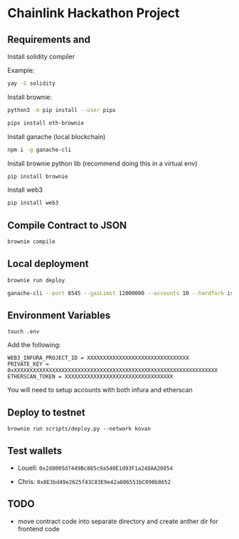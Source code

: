 # Chainlink Hackathon Project

## Requirements and

Install solidity compiler

Example:

```bash
yay -S solidity
```

Install brownie:

```bash
python3 -m pip install --user pipx

pipx install eth-brownie
```

Install ganache (local blockchain)

```bash
npm i -g ganache-cli
```

Install brownie python lib (recommend doing this in a virtual env)

```bash
pip install brownie
```

Install web3

```bash
pip install web3
```

## Compile Contract to JSON

```bash
brownie compile
```

## Local deployment


```bash
brownie run deploy
```

```bash
ganache-cli --port 8545 --gasLimit 12000000 --accounts 10 --hardfork istanbul --mnemonic brownie

```

## Environment Variables

```
touch .env
```

Add the following:

```
WEB3_INFURA_PROJECT_ID = XXXXXXXXXXXXXXXXXXXXXXXXXXXXXXXX
PRIVATE_KEY = 0xXXXXXXXXXXXXXXXXXXXXXXXXXXXXXXXXXXXXXXXXXXXXXXXXXXXXXXXXXXXXXXXX
ETHERSCAN_TOKEN = XXXXXXXXXXXXXXXXXXXXXXXXXXXXXXXXXX
```

You will need to setup accounts with both infura and etherscan

## Deploy to testnet

```
brownie run scripts/deploy.py --network kovan
```

## Test wallets

- Louell: `0x2d8005d7449Bc885c9a540E1d93F1a24DAA20854`

- Chris: `0x8E3bd49e2625f43C83E9e42a806551bC090b8652`

## TODO

- move contract code into separate directory and create anther dir for frontend code

